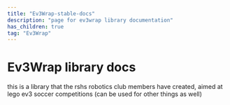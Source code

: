 ```yaml
---
title: "Ev3Wrap-stable-docs"
description: "page for ev3wrap library documentation"
has_children: true
tag: "Ev3Wrap"
---
```


# Ev3Wrap library docs

this is a library that the rshs robotics club members have created, aimed at lego ev3 soccer competitions (can be used for other things as well)